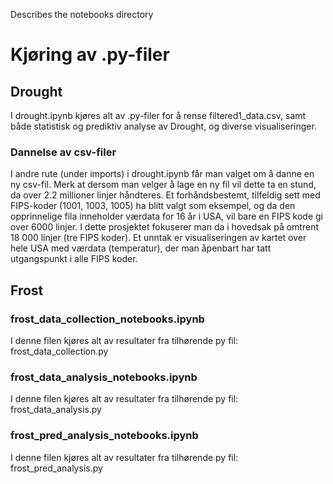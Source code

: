 Describes the notebooks directory

# Kjøring av .py-filer

## Drought

I drought.ipynb kjøres alt av .py-filer for å rense filtered1_data.csv, samt både statistisk og prediktiv analyse av Drought, og diverse visualiseringer.

### Dannelse av csv-filer

I andre rute (under imports) i drought.ipynb får man valget om å danne en ny csv-fil. Merk at dersom man velger å lage en ny fil vil dette ta en stund, da over 2.2 millioner linjer håndteres. Et forhåndsbestemt, tilfeldig sett med FIPS-koder (1001, 1003, 1005) ha blitt valgt som eksempel, og da den opprinnelige fila inneholder værdata for 16 år i USA, vil bare en FIPS kode gi over 6000 linjer. I dette prosjektet fokuserer man da i hovedsak på omtrent 18 000 linjer (tre FIPS koder). Et unntak er visualiseringen av kartet over hele USA med værdata (temperatur), der man åpenbart har tatt utgangspunkt i alle FIPS koder.


## Frost

### frost_data_collection_notebooks.ipynb
I denne filen kjøres alt av resultater fra tilhørende py fil: frost_data_collection.py

### frost_data_analysis_notebooks.ipynb
I denne filen kjøres alt av resultater fra tilhørende py fil: frost_data_analysis.py

### frost_pred_analysis_notebooks.ipynb
I denne filen kjøres alt av resultater fra tilhørende py fil: frost_pred_analysis.py
